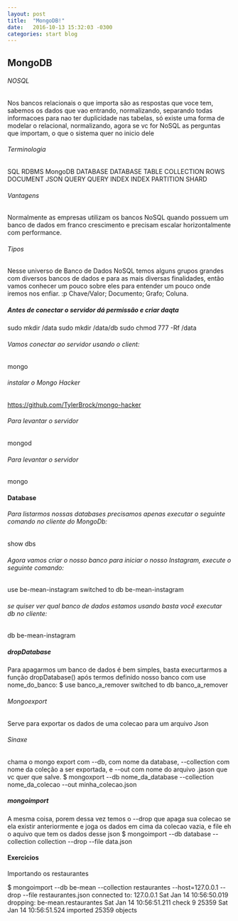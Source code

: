```yaml
---
layout: post
title:  "MongoDB!"
date:   2016-10-13 15:32:03 -0300
categories: start blog
---
```

## MongoDB

###### NOSQL
Nos bancos relacionais o que importa são as respostas que voce tem, sabemos os dados que vao entrando, normalizando, separando todas
informacoes para nao ter duplicidade nas tabelas, só existe uma forma de modelar o relacional, normalizando, agora se vc for NoSQL
as perguntas que importam, o que o sistema quer no inicio dele

###### Terminologia
SQL RDBMS         MongoDB
DATABASE          DATABASE
TABLE             COLLECTION
ROWS              DOCUMENT JSON
QUERY             QUERY
INDEX             INDEX
PARTITION         SHARD

###### Vantagens
Normalmente as empresas utilizam os bancos NoSQL quando possuem um banco de dados em franco crescimento e precisam escalar horizontalmente com performance.

###### Tipos
Nesse universo de Banco de Dados NoSQL temos alguns grupos grandes com diversos bancos de dados e para as mais diversas finalidades, então vamos conhecer um pouco sobre eles para entender um pouco onde iremos nos enfiar. :p
Chave/Valor;
Documento;
Grafo;
Coluna.

##### Antes de conectar o servidor dá permissão e criar daqta
sudo mkdir /data
sudo mkdir /data/db
sudo chmod 777 -Rf /data

###### Vamos conectar ao servidor usando o client: 
mongo

###### instalar o Mongo Hacker
https://github.com/TylerBrock/mongo-hacker

###### Para levantar o servidor
mongod

###### Para levantar o servidor
mongo

#### Database

###### Para listarmos nossas databases precisamos apenas executar o seguinte comando no cliente do MongoDb:
show dbs

###### Agora vamos criar o nosso banco para iniciar o nosso Instagram, execute o seguinte comando:
use be-mean-instagram
switched to db be-mean-instagram

###### se quiser ver qual banco de dados estamos usando basta você executar db no cliente:
db
be-mean-instagram

##### dropDatabase
Para apagarmos um banco de dados é bem simples, basta execurtarmos a função dropDatabase() após termos definido nosso banco com use nome_do_banco:
$ use banco_a_remover
switched to db banco_a_remover

###### Mongoexport
Serve para exportar os dados de uma colecao para um arquivo Json

###### Sinaxe
chama o mongo export com --db, com nome da database, --collection com nome da coleção a ser exportada, e --out com nome do arquivo .jason que vc quer que salve.
$ mongoxport --db nome_da_database --collection nome_da_colecao --out minha_colecao.json

##### mongoimport
A mesma coisa, porem dessa vez temos o --drop que apaga sua colecao se ela existir anteriormente e joga os dados em cima da colecao vazia,  e file eh o aquivo que tem os dados desse json
$ mongoimport --db database --collection collection --drop --file data.json

#### Exercicios
Importando os restaurantes

$ mongoimport --db be-mean --collection restaurantes --host=127.0.0.1 --drop --file restaurantes.json
connected to: 127.0.0.1
Sat Jan 14 10:56:50.019 dropping: be-mean.restaurantes
Sat Jan 14 10:56:51.211 check 9 25359
Sat Jan 14 10:56:51.524 imported 25359 objects



















